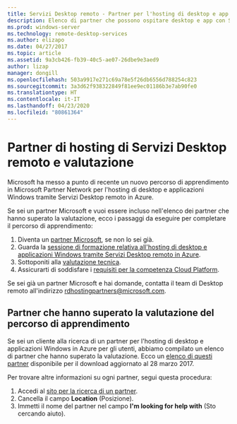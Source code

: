 ```yaml
---
title: Servizi Desktop remoto - Partner per l'hosting di desktop e app
description: Elenco di partner che possono ospitare desktop e app con Servizi Desktop remoto.
ms.prod: windows-server
ms.technology: remote-desktop-services
ms.author: elizapo
ms.date: 04/27/2017
ms.topic: article
ms.assetid: 9a3cb426-fb39-40c5-ae07-26dbe9e3aed9
author: lizap
manager: dongill
ms.openlocfilehash: 503a9917e271c69a78e5f26db6556d788254c823
ms.sourcegitcommit: 3a3d62f938322849f81ee9ec01186b3e7ab90fe0
ms.translationtype: HT
ms.contentlocale: it-IT
ms.lasthandoff: 04/23/2020
ms.locfileid: "80861364"
---
```

# <a name="remote-desktop-services-hosting-partners-and-assessment"></a>Partner di hosting di Servizi Desktop remoto e valutazione

Microsoft ha messo a punto di recente un nuovo percorso di apprendimento in Microsoft Partner Network per l'hosting di desktop e applicazioni Windows tramite Servizi Desktop remoto in Azure.

Se sei un partner Microsoft e vuoi essere incluso nell'elenco dei partner che hanno superato la valutazione, ecco i passaggi da eseguire per completare il percorso di apprendimento:

1. Diventa un [partner Microsoft](https://partner.microsoft.com/), se non lo sei già.
2. Guarda la [sessione di formazione relativa all'hosting di desktop e applicazioni Windows tramite Servizi Desktop remoto in Azure](https://mspartnerlp.partner.microsoft.com/LearningPath/LearningPath/DLPaths?trackId=2915&rowId=3603).
3. Sottoponiti alla [valutazione tecnica](https://mspartnerlp.partner.microsoft.com/LearningPath/LearningPath/DLPaths?trackId=1660&rowId=2220&trackPathId=9871).
4. Assicurarti di soddisfare i [requisiti per la competenza Cloud Platform](https://partner.microsoft.com/membership/cloud-platform-competency).

Se sei già un partner Microsoft e hai domande, contatta il team di Desktop remoto all'indirizzo <rdhostingpartners@microsoft.com>.  


## <a name="partners-who-have-passed-the-learning-path-assessment"></a>Partner che hanno superato la valutazione del percorso di apprendimento 

Se sei un cliente alla ricerca di un partner per l'hosting di desktop e applicazioni Windows in Azure per gli utenti, abbiamo compilato un elenco di partner che hanno superato la valutazione. Ecco un [elenco di questi partner](rds-hosting-partners.md) disponibile per il download aggiornato al 28 marzo 2017.

Per trovare altre informazioni su ogni partner, segui questa procedura:

1. Accedi al [sito per la ricerca di un partner](https://partnercenter.microsoft.com/pcv/search).
2. Cancella il campo **Location** (Posizione).
3. Immetti il nome del partner nel campo **I'm looking for help with** (Sto cercando aiuto).
